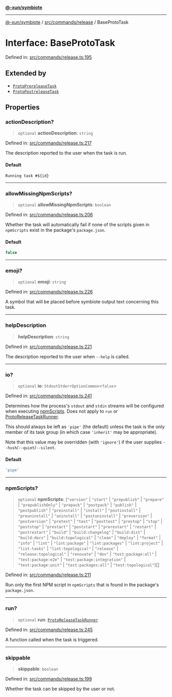 [**@-xun/symbiote**](../../../../README.md)

***

[@-xun/symbiote](../../../../README.md) / [src/commands/release](../README.md) / BaseProtoTask

# Interface: BaseProtoTask

Defined in: [src/commands/release.ts:195](https://github.com/Xunnamius/symbiote/blob/d58f752a47908197bf2e7050b119b5cca3d1f350/src/commands/release.ts#L195)

## Extended by

- [`ProtoPrereleaseTask`](ProtoPrereleaseTask.md)
- [`ProtoPostreleaseTask`](ProtoPostreleaseTask.md)

## Properties

### actionDescription?

> `optional` **actionDescription**: `string`

Defined in: [src/commands/release.ts:217](https://github.com/Xunnamius/symbiote/blob/d58f752a47908197bf2e7050b119b5cca3d1f350/src/commands/release.ts#L217)

The description reported to the user when the task is run.

#### Default

`Running task #${id}`

***

### allowMissingNpmScripts?

> `optional` **allowMissingNpmScripts**: `boolean`

Defined in: [src/commands/release.ts:206](https://github.com/Xunnamius/symbiote/blob/d58f752a47908197bf2e7050b119b5cca3d1f350/src/commands/release.ts#L206)

Whether the task will automatically fail if none of the scripts given in
`npmScripts` exist in the package's `package.json`.

#### Default

```ts
false
```

***

### emoji?

> `optional` **emoji**: `string`

Defined in: [src/commands/release.ts:226](https://github.com/Xunnamius/symbiote/blob/d58f752a47908197bf2e7050b119b5cca3d1f350/src/commands/release.ts#L226)

A symbol that will be placed before symbiote output text concerning this
task.

***

### helpDescription

> **helpDescription**: `string`

Defined in: [src/commands/release.ts:221](https://github.com/Xunnamius/symbiote/blob/d58f752a47908197bf2e7050b119b5cca3d1f350/src/commands/release.ts#L221)

The description reported to the user when `--help` is called.

***

### io?

> `optional` **io**: `StdoutStderrOptionCommon`\<`false`\>

Defined in: [src/commands/release.ts:241](https://github.com/Xunnamius/symbiote/blob/d58f752a47908197bf2e7050b119b5cca3d1f350/src/commands/release.ts#L241)

Determines how the process's `stdout` and `stdin` streams will be
configured when executing [npmScripts](#npmscripts). Does not apply to `run` or
[ProtoReleaseTaskRunner](../type-aliases/ProtoReleaseTaskRunner.md).

This should always be left as `'pipe'` (the default) unless the task is the
only member of its task group (in which case `'inherit'` may be
appropriate).

Note that this value may be overridden (with `'ignore'`) if the user
supplies `--hush`/`--quiet`/`--silent`.

#### Default

```ts
'pipe'
```

***

### npmScripts?

> `optional` **npmScripts**: (`"version"` \| `"start"` \| `"prepublish"` \| `"prepare"` \| `"prepublishOnly"` \| `"prepack"` \| `"postpack"` \| `"publish"` \| `"postpublish"` \| `"preinstall"` \| `"install"` \| `"postinstall"` \| `"preuninstall"` \| `"uninstall"` \| `"postuninstall"` \| `"preversion"` \| `"postversion"` \| `"pretest"` \| `"test"` \| `"posttest"` \| `"prestop"` \| `"stop"` \| `"poststop"` \| `"prestart"` \| `"poststart"` \| `"prerestart"` \| `"restart"` \| `"postrestart"` \| `"build"` \| `"build:changelog"` \| `"build:dist"` \| `"build:docs"` \| `"build:topological"` \| `"clean"` \| `"deploy"` \| `"format"` \| `"info"` \| `"lint"` \| `"lint:package"` \| `"lint:packages"` \| `"lint:project"` \| `"list-tasks"` \| `"lint:topological"` \| `"release"` \| `"release:topological"` \| `"renovate"` \| `"dev"` \| `"test:package:all"` \| `"test:package:e2e"` \| `"test:package:integration"` \| `"test:package:unit"` \| `"test:packages:all"` \| `"test:topological"`)[]

Defined in: [src/commands/release.ts:211](https://github.com/Xunnamius/symbiote/blob/d58f752a47908197bf2e7050b119b5cca3d1f350/src/commands/release.ts#L211)

Run only the first NPM script in `npmScripts` that is found in the
package's `package.json`.

***

### run?

> `optional` **run**: [`ProtoReleaseTaskRunner`](../type-aliases/ProtoReleaseTaskRunner.md)

Defined in: [src/commands/release.ts:245](https://github.com/Xunnamius/symbiote/blob/d58f752a47908197bf2e7050b119b5cca3d1f350/src/commands/release.ts#L245)

A function called when the task is triggered.

***

### skippable

> **skippable**: `boolean`

Defined in: [src/commands/release.ts:199](https://github.com/Xunnamius/symbiote/blob/d58f752a47908197bf2e7050b119b5cca3d1f350/src/commands/release.ts#L199)

Whether the task can be skipped by the user or not.
